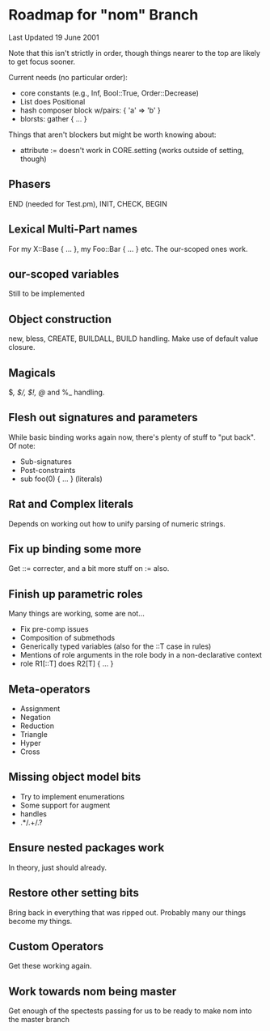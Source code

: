 # Roadmap for "nom" Branch

Last Updated 19 June 2001

Note that this isn't strictly in order, though things nearer to the top
are likely to get focus sooner.

Current needs (no particular order):
* core constants (e.g., Inf, Bool::True, Order::Decrease)
* List does Positional
* hash composer block w/pairs:  { 'a' => 'b' }
* blorsts:   gather { ... }

Things that aren't blockers but might be worth knowing about:
* attribute := doesn't work in CORE.setting (works outside of setting, though)

## Phasers
END (needed for Test.pm), INIT, CHECK, BEGIN

## Lexical Multi-Part names
For my X::Base { ... }, my Foo::Bar { ... } etc. The our-scoped ones work.

## our-scoped variables
Still to be implemented

## Object construction
new, bless, CREATE, BUILDALL, BUILD handling. Make use of default value
closure.

## Magicals
$_, $/, $!, @_ and %_ handling.

## Flesh out signatures and parameters
While basic binding works again now, there's plenty of stuff to "put back".
Of note:
* Sub-signatures
* Post-constraints
* sub foo(0) { ... } (literals)

## Rat and Complex literals
Depends on working out how to unify parsing of numeric strings.

## Fix up binding some more
Get ::= correcter, and a bit more stuff on := also.

## Finish up parametric roles
Many things are working, some are not...
* Fix pre-comp issues
* Composition of submethods
* Generically typed variables (also for the ::T case in rules)
* Mentions of role arguments in the role body in a non-declarative context
* role R1[::T] does R2[T] { ... }

## Meta-operators
* Assignment
* Negation
* Reduction
* Triangle
* Hyper
* Cross

## Missing object model bits
* Try to implement enumerations
* Some support for augment
* handles
* .*/.+/.?

## Ensure nested packages work
In theory, just should already.

## Restore other setting bits
Bring back in everything that was ripped out. Probably many our things
become my things.

## Custom Operators
Get these working again.

## Work towards nom being master
Get enough of the spectests passing for us to be ready to make nom into
the master branch
